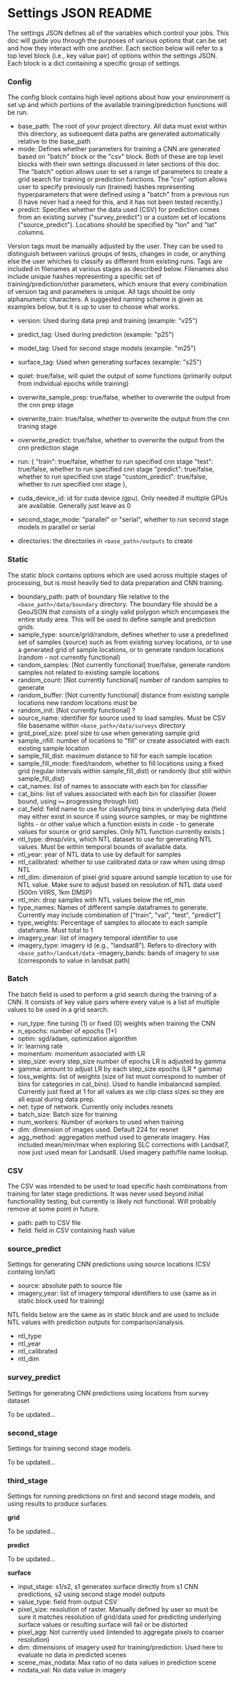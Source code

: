 # Settings JSON README
The settings JSON defines all of the variables which control your jobs. This doc will guide you through the purposes of various options that can be set and how they interact with one another. Each section below will refer to a top level block (i.e., key value pair) of options within the settings JSON. Each block is a dict containing a specific group of settings.


### Config
The config block contains high level options about how your environment is set up and which portions of the available training/prediction functions will be run.

- base_path: The root of your project directory. All data must exist within this directory, as subsequent data paths are generated automatically relative to the base_path
- mode: Defines whether parameters for training a CNN are generated based on "batch" block or the "csv" block. Both of these are top level blocks with their own settings discussed in later sections of this doc. The "batch" option allows user to set a range of parameters to create a grid search for training or prediction functions. The "csv" option allows user to specify previously run (trained) hashes representing hyperparameters that were defined using a "batch" from a previous run (I have never had a need for this, and it has not been tested recently.)
- predict: Specifies whether the data used (CSV) for prediction comes from an existing survey ("survey_predict") or a custom set of locations ("source_predict"). Locations should be specified by "lon" and "lat" columns.

Version tags must be manually adjusted by the user. They can be used to distinguish between various groups of tests, changes in code, or anything else the user whiches to classify as different from existing runs. Tags are included in filenames at various stages as described below. Filenames also include unique hashes representing a specific set of training/prediction/other parameters, which ensure that every combination of version tag and parameters is unique. All tags should be only alphanumeric characters. A suggested naming scheme is given as examples below, but it is up to user to choose what works.
- version: Used during data prep and training (example: "v25")
- predict_tag: Used during prediction (example: "p25")
- model_tag: Used for second stage models (example: "m25")
- surface_tag: Used when generating surfaces (example: "s25")

- quiet: true/false, will quiet the output of some functions (primarily output from individual epochs while training)
- overwrite_sample_prep: true/false, whether to overwrite the output from the cnn prep stage
- overwrite_train: true/false, whether to overwrite the output from the cnn traning stage
- overwrite_predict: true/false, whether to overwrite the output from the cnn prediction stage
- run: {
    "train": true/false, whether to run specified cnn stage
    "test": true/false, whether to run specified cnn stage
    "predict": true/false, whether to run specified cnn stage
    "custom_predict": true/false, whether to run specified cnn stage
},
- cuda_device_id: id for cuda device (gpu). Only needed if multiple GPUs are available. Generally just leave as 0
- second_stage_mode: "parallel" or "serial", whether to run second stage models in parallel or serial
- directories: the directories in `<base_path>/outputs` to create


### Static
The static block contains options which are used across multiple stages of processing, but is most heavily tied to data preparation and CNN training.

- boundary_path: path of boundary file relative to the `<base_path>/data/boundary` directory. The boundary file should be a GeoJSON that consists of a singly valid polygon which encompases the entire study area. This will be used to define sample and prediction grids.
- sample_type: source/grid/random, defines whether to use a predefined set of samples (source) such as from existing survey locations, or to use a generated grid of sample locations, or to generate random locations (random - not currently functional)
- random_samples: [Not currently functional] true/false, generate random samples not related to existing sample locations
- random_count: [Not currently functional] number of random samples to generate
- random_buffer: [Not currently functional] distance from existing sample locations new random locations must be
- random_init: [Not currently functional] ?
- source_name: identifier for source used to load samples. Must be CSV file basename within `<base_path>/data/surveys` directory
- grid_pixel_size: pixel size to use when generating sample grid
- sample_nfill: number of locations to "fill" or create associated with each existing sample location
- sample_fill_dist: maximum distance to fill for each sample location
- sample_fill_mode: fixed/random, whether to fill locations using a fixed grid (regular intervals within sample_fill_dist) or randomly (but still within sample_fill_dist)
- cat_names: list of names to associate with each bin for classifier
- cat_bins: list of values associated with each bin for classifier (lower bound, using `>=` progressing through list)
- cat_field: field name to use for classifying bins in underlying data (field may either exist in source if using source samples, or may be nighttime lights - or other value which a function exists in code - to generate values for source or grid samples. Only NTL function currently exists.)
- ntl_type: dmsp/viirs, which NTL dataset to use for generating NTL values. Must be within temporal bounds of available data.
- ntl_year: year of NTL data to use by default for samples
- ntl_calibrated: whether to use calibrated data or raw when using dmsp NTL
- ntl_dim: dimension of pixel grid square around sample location to use for NTL value. Make sure to adjust based on resolution of NTL data used (500m VIIRS, 1km DMSP)
- ntl_min: drop samples with NTL values below the ntl_min
- type_names: Names of different sample dataframes to generate. Currently may include combination of ["train", "val", "test", "predict"]
- type_weights: Percentage of samples to allocate to each sample dataframe. Must total to 1
- imagery_year: list of imagery temporal identifier to use
- imagery_type: imagery id (e.g., "landsat8"). Refers to directory with `<base_path>/landsat/data`
-imagery_bands: bands of imagery to use (corresponds to value in landsat path)

### Batch
The batch field is used to perform a grid search during the training of a CNN. It consists of key value pairs where every value is a list of multiple values to be used in a grid search.

- run_type: fine tuning (1) or fixed (0) weights when training the CNN
- n_epochs: number of epochs (1+)
- optim: sgd/adam, optimization algorithm
- lr: learning rate
- momentum: momentum associated with LR
- step_size: every step_size number of epochs LR is adjusted by gamma
- gamma: amount to adjust LR by each step_size epochs (LR * gamma)
- loss_weights: list of weights (size of list must correspond to number of bins for categories in cat_bins). Used to handle imbalanced sampled. Currently just fixed at 1 for all values as we clip class sizes so they are all equal during data prep.
- net: type of network. Currently only includes resnets
- batch_size: Batch size for training
- num_workers: Number of workers to used when training
- dim: dimension of images used. Default 224 for resnet
- agg_method: aggregation method used to generate imagery. Has included mean/min/max when exploring SLC corrections with Landsat7, now just used mean for Landsat8. Used imagery path/file name lookup.

### CSV
The CSV was intended to be used to load specific hash combinations from training for later stage predictions. It was never used beyond initial functionallity testing, but currently is likely not functional. Will probably remove at some point in future.
- path: path to CSV file
- field: field in CSV containing hash value


### source_predict
Settings for generating CNN predictions using source locations (CSV containg lon/lat)

- source: absolute path to source file
- imagery_year: list of imagery temporal identifiers to use (same as in static block used for training)

NTL fields below are the same as in static block and are used to include NTL values with prediction outputs for comparison/analysis.
- ntl_type
- ntl_year
- ntl_calibrated
- ntl_dim


### survey_predict
Settings for generating CNN predictions using locations from survey dataset

To be updated...


### second_stage
Settings for training second stage models.

To be updated...


### third_stage
Settings for running predictions on first and second stage models, and using results to produce surfaces.

__grid__

 To be updated...

__predict__

To be updated...

__surface__

- input_stage: s1/s2, s1 generates surface directly from s1 CNN predictions, s2 using second stage model outputs
- value_type: field from output CSV
- pixel_size: resolution of raster. Manually defined by user so must be sure it matches resolution of grid/data used for predicting underlying surface values or resulting surface will fail or be distorted
- pixel_agg: Not currently used (intended to aggregate pixels to coarser resolution)
- dim: dimensions of imagery used for training/prediction. Used here to evaluate no data in predicted scenes
- scene_max_nodata: Max ratio of no data values in prediction scene
- nodata_val: No data value in imagery